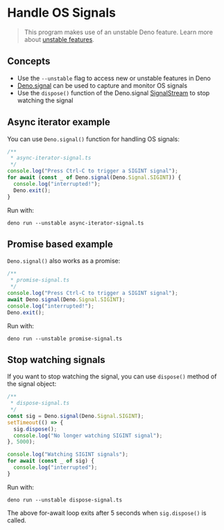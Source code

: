 <!-- L1..1
# Handle OS Signals
-->

# Handle OS Signals

<!-- L3..4
> This program makes use of an unstable Deno feature. Learn more about
> [unstable features](../runtime/stability.md).
-->

> This program makes use of an unstable Deno feature. Learn more about
> [unstable features](../runtime/stability.md).

<!-- L6..6
## Concepts
-->

## Concepts

<!-- L8..13
- Use the `--unstable` flag to access new or unstable features in Deno
- [Deno.signal](https://doc.deno.land/builtin/unstable#Deno.signal) can be used
  to capture and monitor OS signals
- Use the `dispose()` function of the Deno.signal
  [SignalStream](https://doc.deno.land/builtin/unstable#Deno.SignalStream) to
  stop watching the signal
-->

- Use the `--unstable` flag to access new or unstable features in Deno
- [Deno.signal](https://doc.deno.land/builtin/unstable#Deno.signal) can be used
  to capture and monitor OS signals
- Use the `dispose()` function of the Deno.signal
  [SignalStream](https://doc.deno.land/builtin/unstable#Deno.SignalStream) to
  stop watching the signal

<!-- L15..15
## Async iterator example
-->

## Async iterator example

<!-- L17..17
You can use `Deno.signal()` function for handling OS signals:
-->

You can use `Deno.signal()` function for handling OS signals:

<!-- L19..28
```ts
/**
 * async-iterator-signal.ts
 */
console.log("Press Ctrl-C to trigger a SIGINT signal");
for await (const _ of Deno.signal(Deno.Signal.SIGINT)) {
  console.log("interrupted!");
  Deno.exit();
}
```
-->

```ts
/**
 * async-iterator-signal.ts
 */
console.log("Press Ctrl-C to trigger a SIGINT signal");
for await (const _ of Deno.signal(Deno.Signal.SIGINT)) {
  console.log("interrupted!");
  Deno.exit();
}
```

<!-- L30..30
Run with:
-->

Run with:

<!-- L32..34
```shell
deno run --unstable async-iterator-signal.ts
```
-->

```shell
deno run --unstable async-iterator-signal.ts
```

<!-- L36..36
## Promise based example
-->

## Promise based example

<!-- L38..38
`Deno.signal()` also works as a promise:
-->

`Deno.signal()` also works as a promise:

<!-- L40..48
```ts
/**
 * promise-signal.ts
 */
console.log("Press Ctrl-C to trigger a SIGINT signal");
await Deno.signal(Deno.Signal.SIGINT);
console.log("interrupted!");
Deno.exit();
```
-->

```ts
/**
 * promise-signal.ts
 */
console.log("Press Ctrl-C to trigger a SIGINT signal");
await Deno.signal(Deno.Signal.SIGINT);
console.log("interrupted!");
Deno.exit();
```

<!-- L50..50
Run with:
-->

Run with:

<!-- L52..54
```shell
deno run --unstable promise-signal.ts
```
-->

```shell
deno run --unstable promise-signal.ts
```

<!-- L56..56
## Stop watching signals
-->

## Stop watching signals

<!-- L58..59
If you want to stop watching the signal, you can use `dispose()` method of the
signal object:
-->

If you want to stop watching the signal, you can use `dispose()` method of the
signal object:

<!-- L61..75
```ts
/**
 * dispose-signal.ts
 */
const sig = Deno.signal(Deno.Signal.SIGINT);
setTimeout(() => {
  sig.dispose();
  console.log("No longer watching SIGINT signal");
}, 5000);

console.log("Watching SIGINT signals");
for await (const _ of sig) {
  console.log("interrupted");
}
```
-->

```ts
/**
 * dispose-signal.ts
 */
const sig = Deno.signal(Deno.Signal.SIGINT);
setTimeout(() => {
  sig.dispose();
  console.log("No longer watching SIGINT signal");
}, 5000);

console.log("Watching SIGINT signals");
for await (const _ of sig) {
  console.log("interrupted");
}
```

<!-- L77..77
Run with:
-->

Run with:

<!-- L79..81
```shell
deno run --unstable dispose-signal.ts
```
-->

```shell
deno run --unstable dispose-signal.ts
```

<!-- L83..83
The above for-await loop exits after 5 seconds when `sig.dispose()` is called.
-->

The above for-await loop exits after 5 seconds when `sig.dispose()` is called.
